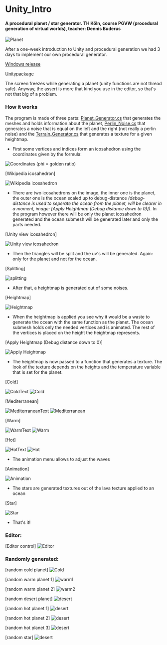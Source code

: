 # Unity_Intro
#### A procedural planet / star generator. TH Köln, course PGVW (procedural generation of virtual worlds), teacher: Dennis Buderus
![Planet](https://raw.githubusercontent.com/Nice2Bee/Unity_Intro/blob/technique/technique/planet.gif)

After a one-week introduction to Unity and procedural generation we had 3 days to implement our own procedural generator.

[Windows release](https://github.com/Nice2Bee/Unity_Intro/releases/tag/v1.0)

[Unitypackage](https://1drv.ms/u/s!AtwaZYMhkRKBgrVukFEmZnbW5iU0Sg)

The screen freezes while generating a planet (unity functions are not thread safe). Anyway, the assert is more that kind you use in the editor, so that's not that big of a problem.

### How it works

The program is made of three parts: [Planet_Generator.cs](https://raw.githubusercontent.com/Nice2Bee/Unity_Intro/blob/master/Planet%20Gen/Assets/Planet%20Generator/Planet%20Gen/Planet_Generator.cs) that generates the meshes and holds information about the planet, [Perlin_Noise.cs](https://raw.githubusercontent.com/Nice2Bee/Unity_Intro/blob/master/Planet%20Gen/Assets/Planet%20Generator/Perlin%20Noise/Perlin_Noise.cs) that generates a noise that is equal on the left and the right (not really a perlin noise) and the [Terrain_Generator.cs](https://raw.githubusercontent.com/Nice2Bee/Unity_Intro/blob/master/Planet%20Gen/Assets/Planet%20Generator/Planet%20Gen/Terrain_Generator.cs) that generates a texture for a given heightmap. 

- First some vertices and indices form an icosahedron using the coordinates given by the formula:

![Coordinates](https://raw.githubusercontent.com/Nice2Bee/Unity_Intro/blob/technique/technique/Icosahedron%20coordinates.PNG)
(phi = golden ratio)

\[Wikipedia icosahedron]

![Wikipedia icosahedron](https://upload.wikimedia.org/wikipedia/commons/thumb/9/9c/Icosahedron-golden-rectangles.svg/500px-Icosahedron-golden-rectangles.svg.png)


- There are two icosahedrons on the image, the inner one is the planet, the outer one is the ocean scaled up to debug-distance *(debug-distance is used to seperate the ocean from the planet, will be clearer in a moment, image: [Apply Heightmap (Debug distance down to 0)])*. In the program however there will be only the planet icosahedron generated and the ocean submesh will be generated later and only the parts needed.

\[Unity view icosahedron]

![Unity view icosahedron](https://raw.githubusercontent.com/Nice2Bee/Unity_Intro/blob/technique/technique/Icosahedron.PNG)


- Then the triangles will be split and the uv's will be generated. Again: only for the planet and not for the ocean.

\[Splitting]

![splitting](https://raw.githubusercontent.com/Nice2Bee/Unity_Intro/blob/technique/technique/dividing.gif)


- After that, a heightmap is generated out of some noises.

\[Heightmap]

![Heightmap](https://raw.githubusercontent.com/Nice2Bee/Unity_Intro/blob/technique/technique/heightmap.PNG)


- When the heightmap is applied you see why it would be a waste to generate the ocean with the same function as the planet. The ocean submesh holds only the needed vertices and is animated. The rest of the vertices is placed on the height the heightmap represents.

\[Apply Heightmap (Debug distance down to 0)]

![Apply Heightmap](https://raw.githubusercontent.com/Nice2Bee/Unity_Intro/blob/technique/technique/apply%20heightmap.gif)


- The heightmap is now passed to a function that generates a texture. The look of the texture depends on the heights and the temperature variable that is set for the planet.   

\[Cold]

![ColdText](https://raw.githubusercontent.com/Nice2Bee/Unity_Intro/blob/technique/technique/planet%20texturing/texture%20cold.PNG)
![Cold](https://raw.githubusercontent.com/Nice2Bee/Unity_Intro/blob/technique/technique/planet%20texturing/cold.PNG)

\[Mediterranean]

![MediterraneanText](https://raw.githubusercontent.com/Nice2Bee/Unity_Intro/blob/technique/technique/planet%20texturing/texture%20med.PNG)
![Mediterranean](https://raw.githubusercontent.com/Nice2Bee/Unity_Intro/blob/technique/technique/planet%20texturing/med.PNG)

\[Warm]

![WarmText](https://raw.githubusercontent.com/Nice2Bee/Unity_Intro/blob/technique/technique/planet%20texturing/texture%20warm.PNG)
![Warm](https://raw.githubusercontent.com/Nice2Bee/Unity_Intro/blob/technique/technique/planet%20texturing/warm.PNG)

\[Hot]

![HotText](https://raw.githubusercontent.com/Nice2Bee/Unity_Intro/blob/technique/technique/planet%20texturing/texture%20hot.PNG)
![Hot](https://raw.githubusercontent.com/Nice2Bee/Unity_Intro/blob/technique/technique/planet%20texturing/hot.PNG)



- The animation menu allows to adjust the waves

\[Animation]

![Animation](https://raw.githubusercontent.com/Nice2Bee/Unity_Intro/blob/technique/technique/waves.gif)


- The stars are generated textures out of the lava texture applied to an ocean

\[Star]

![Star](https://raw.githubusercontent.com/Nice2Bee/Unity_Intro/blob/technique/technique/star%20waves.gif)

- That's it!

### Editor:

\[Editor control]
![Editor](https://raw.githubusercontent.com/Nice2Bee/Unity_Intro/blob/technique/screenshot_editor.PNG)


### Randomly generated:


\[random cold planet]
![Cold](https://raw.githubusercontent.com/Nice2Bee/Unity_Intro/blob/technique/screenshot_cold.PNG)


\[random warm planet 1]
![warm1](https://raw.githubusercontent.com/Nice2Bee/Unity_Intro/blob/technique/screenshot_warm.PNG)


\[random warm planet 2]
![warm2](https://raw.githubusercontent.com/Nice2Bee/Unity_Intro/blob/technique/screenshot_warm%202.PNG)


\[random desert planet]
![desert](https://raw.githubusercontent.com/Nice2Bee/Unity_Intro/blob/technique/screenshot_desert.PNG)


\[random hot planet 1]
![desert](https://raw.githubusercontent.com/Nice2Bee/Unity_Intro/blob/technique/screenshot_hot.PNG)


\[random hot planet 2]
![desert](https://raw.githubusercontent.com/Nice2Bee/Unity_Intro/blob/technique/screenshot_hot%202.PNG)


\[random hot planet 3]
![desert](https://raw.githubusercontent.com/Nice2Bee/Unity_Intro/blob/technique/screenshot_hot%203.PNG)


\[random star]
![desert](https://raw.githubusercontent.com/Nice2Bee/Unity_Intro/blob/technique/screenshot_star.PNG)

